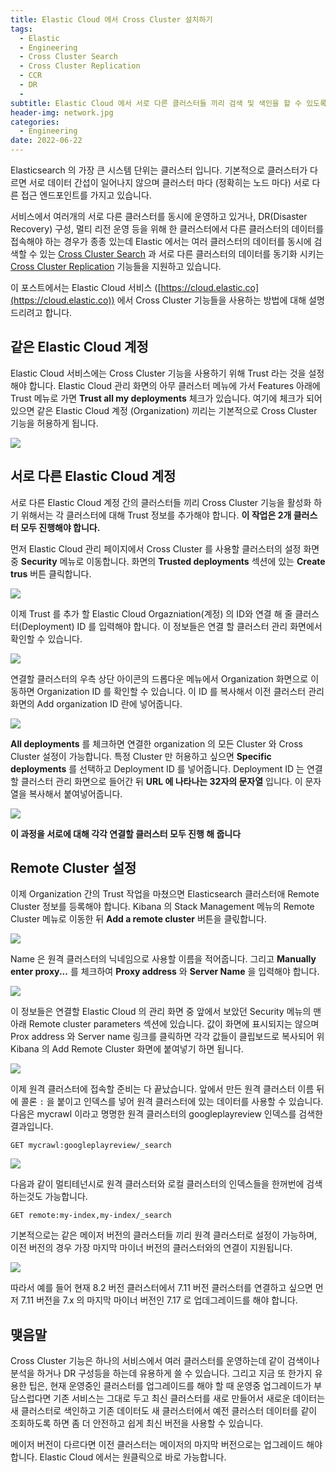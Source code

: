 ```yaml
---
title: Elastic Cloud 에서 Cross Cluster 설치하기
tags:
  - Elastic
  - Engineering
  - Cross Cluster Search
  - Cross Cluster Replication
  - CCR
  - DR
  - 
subtitle: Elastic Cloud 에서 서로 다른 클러스터들 끼리 검색 및 색인을 할 수 있도록 설정하는 방법에 대해 설명합니다.
header-img: network.jpg
categories:
  - Engineering
date: 2022-06-22
---
```


Elasticsearch 의 가장 큰 시스템 단위는 클러스터 입니다. 기본적으로 클러스터가 다르면 서로 데이터 간섭이 일어나지 않으며 클러스터 마다 (정확히는 노드 마다) 서로 다른 접근 엔드포인트를 가지고 있습니다.

서비스에서 여러개의 서로 다른 클러스터를 동시에 운영하고 있거나, DR(Disaster Recovery) 구성, 멀티 리전 운영 등을 위해 한 클러스터에서 다른 클러스터의 데이터를 접속해야 하는 경우가 종종 있는데 Elastic 에서는 여러 클러스터의 데이터를 동시에 검색할 수 있는 [Cross Cluster Search](https://www.elastic.co/guide/en/elasticsearch/reference/current/modules-cross-cluster-search.html) 과 서로 다른 클러스터의 데이터를 동기화 시키는 [Cross Cluster Replication](https://www.elastic.co/guide/en/elasticsearch/reference/8.2/xpack-ccr.html) 기능들을 지원하고 있습니다.

이 포스트에서는 Elastic Cloud 서비스 ([https://cloud.elastic.co](https://cloud.elastic.co)) 에서 Cross Cluster 기능들을 사용하는 방법에 대해 설명 드리려고 합니다.

## 같은 Elastic Cloud 계정

Elastic Cloud 서비스에는 Cross Cluster 기능을 사용하기 위해 Trust 라는 것을 설정해야 합니다. Elastic Cloud 관리 화면의 아무 클러스터 메뉴에 가서 Features 아래에 Trust 메뉴로 가면 **Trust all my deployments** 체크가 있습니다. 여기에 체크가 되어 있으면 같은 Elastic Cloud 계정 (Organization) 끼리는 기본적으로 Cross Cluster 기능을 허용하게 됩니다.

![](trust-all-my-depoly.png)

## 서로 다른 Elastic Cloud 계정

서로 다른 Elastic Cloud 계정 간의 클러스터들 끼리 Cross Cluster 기능을 활성화 하기 위해서는 각 클러스터에 대해 Trust 정보를 추가해야 합니다. **이 작업은 2개 클러스터 모두 진행해야 합니다.**

먼저 Elastic Cloud 관리 페이지에서 Cross Cluster 를 사용할 클러스터의 설정 화면 중 **Security** 메뉴로 이동합니다. 화면의 **Trusted deployments** 섹션에 있는 **Create trus** 버튼 클릭합니다.

![](create-trust.png)

이제 Trust 를 추가 할 Elastic Cloud Orgazniation(계정) 의 ID와 연결 해 줄 클러스터(Deployment) ID 를 입력해야 합니다. 이 정보들은 연결 할 클러스터 관리 화면에서 확인할 수 있습니다.

![](add-org-id.png)

연결할 클러스터의 우측 상단 아이콘의 드롭다운 메뉴에서 Organization 화면으로 이동하면 Organization ID 를 확인할 수 있습니다. 이 ID 를 복사해서 이전 클러스터 관리 화면의 Add organization ID 란에 넣어줍니다.

![](org-id.png)

**All deployments** 를 체크하면 연결한 organization 의 모든 Cluster 와 Cross Cluster 설정이 가능합니다. 특정 Cluster 만 허용하고 싶으면 **Specific deployments** 를 선택하고 Deployment ID 를 넣어줍니다. Deployment ID 는 연결할 클러스터 관리 화면으로 들어간 뒤 **URL 에 나타나는 32자의 문자열** 입니다. 이 문자열을 복사해서 붙여넣어줍니다.

![](dep-id-url.png)

**이 과정을 서로에 대해 각각 연결할 클러스터 모두 진행 해 줍니다**

## Remote Cluster 설정

이제 Organization 간의 Trust 작업을 마쳤으면 Elasticsearch 클러스터애 Remote Cluster 정보를 등록해야 합니다. Kibana 의 Stack Management 메뉴의 Remote Cluster 메뉴로 이동한 뒤 **Add a remote cluster** 버튼을 클릯합니다.

![](remote-cluster.png)

Name 은 원격 클러스터의 닉네임으로 사용할 이름을 적어줍니다.
그리고 **Manually enter proxy...** 를 체크하여 **Proxy address** 와 **Server Name** 을 입력해야 합니다.

![](add-mycrawl.png)

이 정보들은 연결할 Elastic Cloud 의 관리 화면 중 앞에서 보았던 Security 메뉴의 맨 아래 Remote cluster parameters 섹션에 있습니다. 값이 화면에 표시되지는 않으며 Prox address 와 Server name 링크를 클릭하면 각각 값들이 클립보드로 복사되어 위 Kibana 의 Add Remote Cluster 화면에 붙여넣기 하면 됩니다.

![](remote-cluster-param.png)

이제 원격 클러스터에 접속할 준비는 다 끝났습니다. 앞에서 만든 원격 클러스터 이름 뒤에 콜론 `:` 을 붙이고 인덱스를 넣어 원격 클러스터에 있는 데이터를 사용할 수 있습니다. 다음은 mycrawl 이라고 명명한 원격 클러스터의 googleplayreview 인덱스를 검색한 결과입니다.
```
GET mycrawl:googleplayreview/_search
```

![](remote-search.png)

다음과 같이 멀티테넌시로 원격 클러스터와 로컬 클러스터의 인덱스들을 한꺼번에 검색하는것도 가능합니다.
```
GET remote:my-index,my-index/_search
```

기본적으로는 같은 메이저 버전의 클러스터들 끼리 원격 클러스터로 설정이 가능하며, 이전 버전의 경우 가장 마지막 마이너 버전의 클러스터와의 연결이 지원됩니다.

![](ccr-suppert-matrix.png)

따라서 예를 들어 현재 8.2 버전 클러스터에서 7.11 버전 클러스터를 연결하고 싶으면 먼저 7.11 버전을 7.x 의 마지막 마이너 버전인 7.17 로 업데그레이드를 해야 합니다.

## 맺음말

Cross Cluster 기능은 하나의 서비스에서 여러 클러스터를 운영하는데 같이 검색이나 분석을 하거나 DR 구성등을 하는데 유용하게 쓸 수 있습니다. 그리고 지금 또 한가지 유용한 팁은, 현재 운영중인 클러스터를 업그레이드를 해야 할 때 운영중 업그레이드가 부담스럽다면 기존 서비스는 그대로 두고 최신 클러스터를 새로 만들어서 새로운 데이터는 새 클러스터로 색인하고 기존 데이터도 새 클러스터에서 예전 클러스터 데이터를 같이 조회하도록 하면 좀 더 안전하고 쉽게 최신 버전을 사용할 수 있습니다. 

메이저 버전이 다르다면 이전 클러스터는 메이저의 마지막 버전으로는 업그레이드 해야 합니다. Elastic Cloud 에서는 원클릭으로 바로 가능합니다.